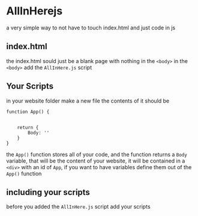 # AllInHerejs
a very simple way to not have to touch index.html and just code in js
## index.html
the index.html sould just be a blank page with nothing in the `<body>` in the `<body>` add the `AllInHere.js` script
## Your Scripts
in your website folder make a new file the contents of it should be
```
function App() {
    
    
    return {
        Body: ''
    }
}
```
the `App()` function stores all of your code, and the function returns a `Body` variable, that will be the content of your website, it will be contained in a `<div>` with an id of `App`, if you want to have variables define them out of the `App()` function
## including your scripts
before you added the `AllInHere.js` script add your scripts

